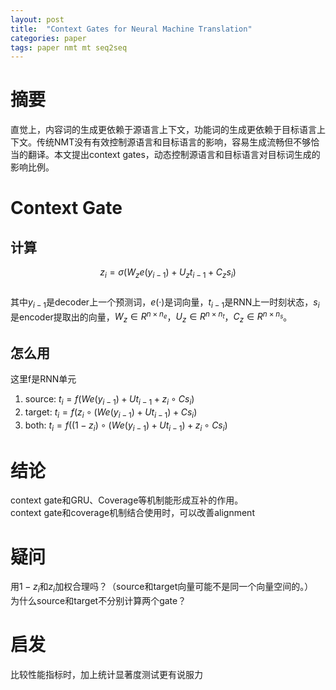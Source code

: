 ```yaml
---
layout: post
title:  "Context Gates for Neural Machine Translation"
categories: paper
tags: paper nmt mt seq2seq
---
```

# 摘要
直觉上，内容词的生成更依赖于源语言上下文，功能词的生成更依赖于目标语言上下文。传统NMT没有有效控制源语言和目标语言的影响，容易生成流畅但不够恰当的翻译。本文提出context gates，动态控制源语言和目标语言对目标词生成的影响比例。
# Context Gate
## 计算  
$$z_i=\sigma(W_z e(y_{i-1})+U_z t_{i-1}+C_z s_i)$$  
其中$y_{i-1}$是decoder上一个预测词，$e(·)$是词向量，$t_{i-1}$是RNN上一时刻状态，$s_i$是encoder提取出的向量，$W_z \in R^{n\times n_e}$，$U_z \in R^{n \times n_t}$，$C_z \in R^{n\times n_s}$。
## 怎么用
这里f是RNN单元  
1. source: $t_i=f(We(y_{i-1})+Ut_{i-1}+z_i \circ Cs_i)$
2. target: $t_i=f(z_i \circ (We(y_{i-1})+Ut_{i-1})+Cs_i)$
3. both: $t_i=f((1-z_i) \circ (We(y_{i-1})+Ut_{i-1})+z_i \circ Cs_i)$

# 结论
context gate和GRU、Coverage等机制能形成互补的作用。  
context gate和coverage机制结合使用时，可以改善alignment
# 疑问
用$1-z_i$和$z_i$加权合理吗？（source和target向量可能不是同一个向量空间的。）  
为什么source和target不分别计算两个gate？     
# 启发
比较性能指标时，加上统计显著度测试更有说服力